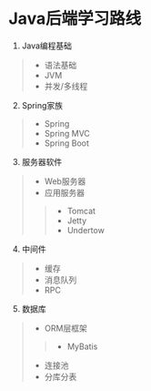 Java后端学习路线
============
1. Java编程基础
 >* 语法基础
 >* JVM
 >* 并发/多线程
2. Spring家族
 >* Spring
 >* Spring MVC
 >* Spring Boot
3. 服务器软件
 >* Web服务器
 >* 应用服务器
   >>* Tomcat
   >>* Jetty
   >>* Undertow
4. 中间件
 >* 缓存
 >* 消息队列
 >* RPC
5. 数据库
 >* ORM层框架
  >>* MyBatis
 >* 连接池
 >* 分库分表
